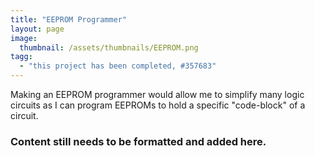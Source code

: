 ```yaml
---
title: "EEPROM Programmer"
layout: page
image:
  thumbnail: /assets/thumbnails/EEPROM.png
tagg:
  - "this project has been completed, #357683"
---
```

Making an EEPROM programmer would allow me to simplify many logic circuits as I can program EEPROMs to hold a specific "code-block" of a circuit.

### Content still needs to be formatted and added here.